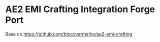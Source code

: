 # AE2 EMI Crafting Integration Forge Port

Base on https://github.com/blocovermelho/ae2-emi-crafting
